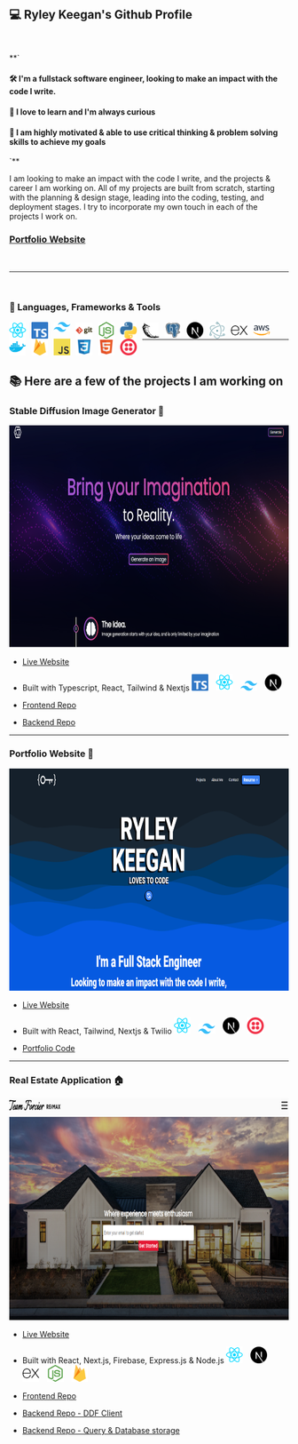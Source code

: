 ## 💻 Ryley Keegan's Github Profile

<br />

**`
#### 🛠️ I'm a fullstack software engineer, looking to make an impact with the code I write.
#### 🧠 I love to learn and I'm always curious
#### 💪 I am highly motivated & able to use critical thinking & problem solving skills to achieve my goals
`**

I am looking to make an impact with the code I write, and the projects & career I am working on. All of my projects are built from scratch, starting with the planning & design stage, leading into the coding, testing, and deployment stages. I try to incorporate my own touch in each of the projects I work on.

### [Portfolio Website](https://www.ryleykeegan.dev)

<br />

---

<br />

### 🧰 Languages, Frameworks & Tools

<img align="left" alt="React JS" width="30px" style="padding-right:10px;" src="https://github.com/47Key/portfolio_photos/blob/master/language-icons/reactjs.svg"/>

<img align="left" alt="Typescript" width="30px" style="padding-right:10px;" src="https://github.com/47Key/portfolio_photos/blob/master/language-icons/typescript.svg"/>

<img align="left" alt="Tailwind CSS" width="30px" style="padding-right:10px;" src="https://github.com/47Key/portfolio_photos/blob/master/language-icons/tailwindcss.svg"/>

<img align="left" alt="Git" width="30px" style="padding-right:10px;" src="https://github.com/47Key/portfolio_photos/blob/master/language-icons/git.svg"/>

<img align="left" alt="Node JS" width="30px" style="padding-right:10px;" src="https://github.com/47Key/portfolio_photos/blob/master/language-icons/nodejs.svg"/>

<img align="left" alt="Python" width="30px" style="padding-right:10px;" src="https://github.com/47Key/portfolio_photos/blob/master/language-icons/python.svg"/>

<img align="left" alt="Flask" width="30px" style="padding-right:10px;" src="https://github.com/47Key/portfolio_photos/blob/master/language-icons/flask.svg"/>

<img align="left" alt="PostgreSQL" width="30px" style="padding-right:10px;" src="https://github.com/47Key/portfolio_photos/blob/master/language-icons/postgres.svg"/>

<img align="left" alt="Next JS" width="30px" style="padding-right:10px;" src="https://github.com/47Key/portfolio_photos/blob/master/language-icons/nextjs.svg"/>

<img align="left" alt="Electron JS" width="30px" style="padding-right:10px;" src="https://github.com/47Key/portfolio_photos/blob/master/language-icons/electronjs.svg"/>

<img align="left" alt="Express JS" width="30px" style="padding-right:10px;" src="https://github.com/47Key/portfolio_photos/blob/master/language-icons/express.svg"/>

<img align="left" alt="Amazon Web Services" width="30px" style="padding-right:10px;" src="https://github.com/47Key/portfolio_photos/blob/master/language-icons/aws.svg"/>

<img align="left" alt="Docker" width="30px" style="padding-right:10px;" src="https://github.com/47Key/portfolio_photos/blob/master/language-icons/docker.svg"/>

<img align="left" alt="Firebase" width="30px" style="padding-right:10px;" src="https://github.com/47Key/portfolio_photos/blob/master/language-icons/firebase.svg"/>

<img align="left" alt="Javascript" width="30px" style="padding-right:10px;" src="https://github.com/47Key/portfolio_photos/blob/master/language-icons/js.svg"/>

<img align="left" alt="CSS" width="30px" style="padding-right:10px;" src="https://github.com/47Key/portfolio_photos/blob/master/language-icons/css.svg"/>

<img align="left" alt="HTML" width="30px" style="padding-right:10px;" src="https://github.com/47Key/portfolio_photos/blob/master/language-icons/html.svg"/>

<img align="left" alt="Twilio" width="30px" style="padding-right:10px;" src="https://github.com/47Key/portfolio_photos/blob/master/language-icons/twilio.svg"/>

<br />

---

<br />

## 📚 Here are a few of the projects I am working on


### Stable Diffusion Image Generator 🤖 
<img alt="Stable Diffusion AI Image Generator" width="1000px" height="400px" src="https://raw.githubusercontent.com/47Key/portfolio_photos/master/stable-diffusion/stable-diffusion1.png" />

* [Live Website](https://www.keyai.ca)
* Built with Typescript, React, Tailwind & Nextjs
<img alt="Typescript" width="30px" style="padding-right:10px;" src="https://github.com/47Key/portfolio_photos/blob/master/language-icons/typescript.svg"/> <img alt="React JS" width="30px" style="padding-right:10px;" src="https://github.com/47Key/portfolio_photos/blob/master/language-icons/reactjs.svg"/> <img alt="Tailwind CSS" width="30px" style="padding-right:10px;" src="https://github.com/47Key/portfolio_photos/blob/master/language-icons/tailwindcss.svg"/> <img alt="Next JS" width="30px" style="padding-right:10px;" src="https://github.com/47Key/portfolio_photos/blob/master/language-icons/nextjs.svg"/>

* [Frontend Repo](https://github.com/47KeyAI_Image_Generator)
* [Backend Repo](https://github.com/47Key/stable-diffusion_api-docker)

---

### Portfolio Website 📘 
<img alt ="Ryley Keegan's Portfolio Website" height="400px" width="1000px" src="https://raw.githubusercontent.com/47Key/portfolio_photos/master/portfolio/portfolio.png"/>

* [Live Website](https://www.ryleykeegan.dev)
* Built with React, Tailwind, Nextjs & Twilio
<img alt="React JS" width="30px" style="padding-right:10px;" src="https://github.com/47Key/portfolio_photos/blob/master/language-icons/reactjs.svg"/> <img alt="Tailwind CSS" width="30px" style="padding-right:10px;" src="https://github.com/47Key/portfolio_photos/blob/master/language-icons/tailwindcss.svg"/> <img alt="Next JS" width="30px" style="padding-right:10px;" src="https://github.com/47Key/portfolio_photos/blob/master/language-icons/nextjs.svg"/> <img alt="Typescript" width="30px" style="padding-right:10px;" src="https://github.com/47Key/portfolio_photos/blob/master/language-icons/twilio.svg"/>

* [Portfolio Code](https://github.com/47Key/Portfolio_Website)


---


### Real Estate Application 🏠 
<img alt="Real Estate Application" width="1000px" height="400px" src="https://github.com/47Key/portfolio_photos/blob/master/team-forcier/team-forcier1.png" />

* [Live Website](https://team-forcier.vercel.app/)
* Built with React, Next.js, Firebase, Express.js & Node.js
<img alt="React JS" width="30px" style="padding-right:10px;" src="https://github.com/47Key/portfolio_photos/blob/master/language-icons/reactjs.svg"/> <img alt="Next JS" width="30px" style="padding-right:10px;" src="https://github.com/47Key/portfolio_photos/blob/master/language-icons/nextjs.svg"/> <img alt="Express JS" width="30px" style="padding-right:10px;" src="https://github.com/47Key/portfolio_photos/blob/master/language-icons/express.svg"/> <img alt="Node JS" width="30px" style="padding-right:10px;" src="https://github.com/47Key/portfolio_photos/blob/master/language-icons/nodejs.svg"/> <img alt="Firebase JS" width="30px" style="padding-right:10px;" src="https://github.com/47Key/portfolio_photos/blob/master/language-icons/firebase.svg"/>

* [Frontend Repo](https://github.com/47Keyteam_forcier)
* [Backend Repo - DDF Client](https://githubcom/47Key/ddf_client_cloudfunctiontree/master/functions)
* [Backend Repo - Query & Database storage](https://github.com/47Key/fetch_post_ddf)